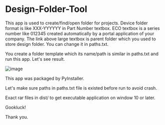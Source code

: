 # Design-Folder-Tool
This app is used to create/find/open folder for projects.
Device folder format is like XXX-YYYYYY in Part Number textbox.
ECO textbox is a series number like 012345 created automatically by a portal application of your company.
The link above large textbox is parent folder which you used to store design folder. You can change it in paths.txt.

You create a folder template which its name/path is similar in paths.txt and run this app. Let's see result. 

![image](https://user-images.githubusercontent.com/31280143/209561868-c3cf1dd0-f8e6-4fd8-be57-a6001ce69ff5.png)

This app was packaged by PyInstaller.

Let's make sure paths in paths.txt file is existed before run to avoid crash.

Exact rar files in dist/ to get executable application on window 10 or later.

Gookluck!

Thank you.

